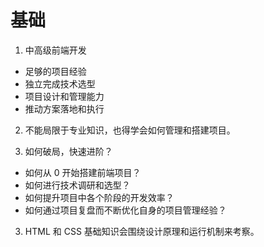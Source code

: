 # 基础

1. 中高级前端开发

- 足够的项目经验
- 独立完成技术选型
- 项目设计和管理能力
- 推动方案落地和执行

2. 不能局限于专业知识，也得学会如何管理和搭建项目。

3. 如何破局，快速进阶？

- 如何从 0 开始搭建前端项目？
- 如何进行技术调研和选型？
- 如何提升项目中各个阶段的开发效率？
- 如何通过项目复盘而不断优化自身的项目管理经验？

3. HTML 和 CSS 基础知识会围绕设计原理和运行机制来考察。
